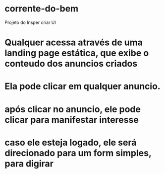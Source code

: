 # corrente-do-bem
Projeto do Insper
criar UI
# Qualquer acessa através de uma landing page estática, que exibe o conteudo dos anuncios criados
# Ela pode clicar em qualquer anuncio.
# após clicar no anuncio, ele pode clicar para manifestar interesse
# caso ele esteja logado, ele será direcionado para um form simples, para digirar